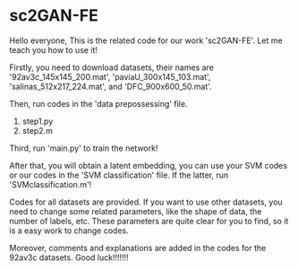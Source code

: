 # sc2GAN-FE
Hello everyone,
This is the related code for our work 'sc2GAN-FE'.
Let me teach you how to use it!

Firstly, you need to download datasets, their names are '92av3c_145x145_200.mat', 'paviaU_300x145_103.mat', 'salinas_512x217_224.mat', and 'DFC_900x600_50.mat'.

Then, run codes in the 'data prepossessing' file.
1. step1.py
2. step2.m

Third, run 'main.py' to train the network!

After that, you will obtain a latent embedding, you can use your SVM codes or our codes in the 'SVM classification' file.
If the latter, run 'SVMclassification.m'!

Codes for all datasets are provided. If you want to use other datasets, you need to change some related parameters, like the shape of data, the number of labels, etc. These parameters are quite clear for you to find, so it is a easy work to change codes. 

Moreover, comments and explanations are added in the codes for the 92av3c datasets. Good luck!!!!!!!


